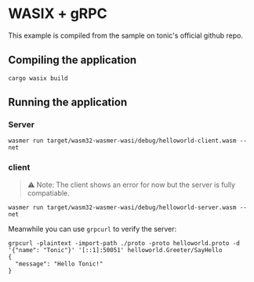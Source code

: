 # WASIX + gRPC

This example is compiled from the sample on tonic's official github repo.

## Compiling the application

```shell
cargo wasix build
```

## Running the application

### Server

```shell
wasmer run target/wasm32-wasmer-wasi/debug/helloworld-client.wasm --net
```

### client


> ⚠️
> Note: The client shows an error for now but the server is fully compatiable.

```
wasmer run target/wasm32-wasmer-wasi/debug/helloworld-server.wasm --net
```

Meanwhile you can use `grpcurl` to verify the server:

```shell
grpcurl -plaintext -import-path ./proto -proto helloworld.proto -d '{"name": "Tonic"}' '[::1]:50051' helloworld.Greeter/SayHello
{
  "message": "Hello Tonic!"
}
```

